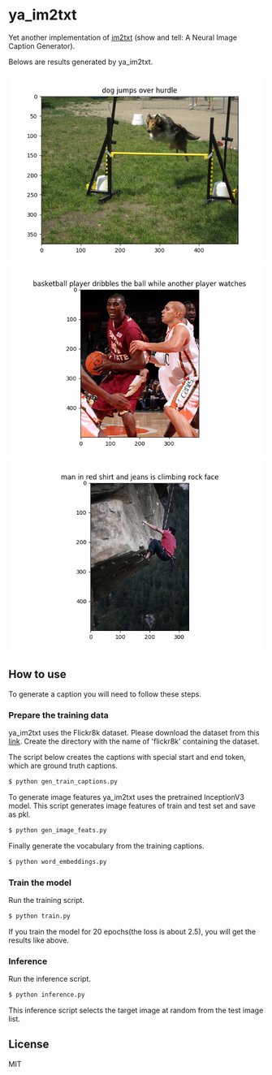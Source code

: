 # ya_im2txt

Yet another implementation of [im2txt](https://github.com/tensorflow/models/tree/master/research/im2txt) (show and tell: A Neural Image Caption Generator).

Belows are results generated by ya_im2txt.

![result1](results/result1.png)
![result2](results/result2.png)
![result3](results/result3.png)

## How to use

To generate a caption you will need to follow these steps.

### Prepare the training data

ya_im2txt uses the Flickr8k dataset. Please download the dataset from this [link](https://machinelearningmastery.com/prepare-photo-caption-dataset-training-deep-learning-model/).
Create the directory with the name of 'flickr8k' containing the dataset.

The script below creates the captions with special start and end token, which are ground truth captions.

```bash
$ python gen_train_captions.py
```

To generate image features ya_im2txt uses the pretrained InceptionV3 model. This script generates image features of train and test set and save as pkl.

```bash
$ python gen_image_feats.py
```

Finally generate the vocabulary from the training captions.

```bash
$ python word_embeddings.py
```

### Train the model

Run the training script.

```bash
$ python train.py
```

If you train the model for 20 epochs(the loss is about 2.5), you will get the results like above.

### Inference

Run the inference script.

```bash
$ python inference.py
```

This inference script selects the target image at random from the test image list.

## License

MIT